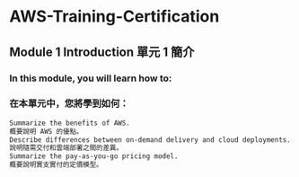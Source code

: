 # AWS-Training-Certification 
## Module 1 Introduction 單元 1 簡介

### In this module, you will learn how to: 
### 在本單元中，您將學到如何：
```bash
Summarize the benefits of AWS.
概要說明 AWS 的優點。
Describe differences between on-demand delivery and cloud deployments.
說明隨需交付和雲端部署之間的差異。
Summarize the pay-as-you-go pricing model.
概要說明實支實付的定價模型。
```